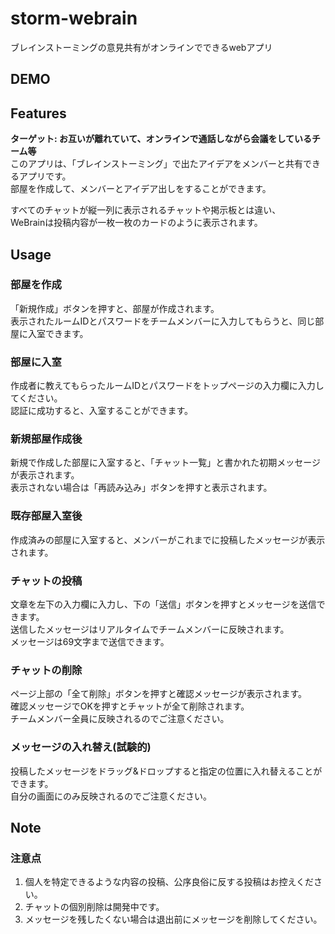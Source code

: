 # storm-webrain
ブレインストーミングの意見共有がオンラインでできるwebアプリ

## DEMO



## Features

**ターゲット: お互いが離れていて、オンラインで通話しながら会議をしているチーム等**<br>
このアプリは、「ブレインストーミング」で出たアイデアをメンバーと共有できるアプリです。<br>
部屋を作成して、メンバーとアイデア出しをすることができます。<br>


すべてのチャットが縦一列に表示されるチャットや掲示板とは違い、<br>
WeBrainは投稿内容が一枚一枚のカードのように表示されます。


## Usage

### 部屋を作成

「新規作成」ボタンを押すと、部屋が作成されます。<br>
表示されたルームIDとパスワードをチームメンバーに入力してもらうと、同じ部屋に入室できます。<br>


### 部屋に入室

作成者に教えてもらったルームIDとパスワードをトップページの入力欄に入力してください。<br>
認証に成功すると、入室することができます。<br>


### 新規部屋作成後

新規で作成した部屋に入室すると、「チャット一覧」と書かれた初期メッセージが表示されます。<br>
表示されない場合は「再読み込み」ボタンを押すと表示されます。<br>


### 既存部屋入室後

作成済みの部屋に入室すると、メンバーがこれまでに投稿したメッセージが表示されます。<br>


### チャットの投稿

文章を左下の入力欄に入力し、下の「送信」ボタンを押すとメッセージを送信できます。<br>
送信したメッセージはリアルタイムでチームメンバーに反映されます。<br>
メッセージは69文字まで送信できます。<br>


### チャットの削除

ページ上部の「全て削除」ボタンを押すと確認メッセージが表示されます。<br>
確認メッセージでOKを押すとチャットが全て削除されます。<br>
チームメンバー全員に反映されるのでご注意ください。<br>


### メッセージの入れ替え(試験的)

投稿したメッセージをドラッグ&ドロップすると指定の位置に入れ替えることができます。<br>
自分の画面にのみ反映されるのでご注意ください。



## Note
### 注意点

1. 個人を特定できるような内容の投稿、公序良俗に反する投稿はお控えください。
1. チャットの個別削除は開発中です。
1. メッセージを残したくない場合は退出前にメッセージを削除してください。


